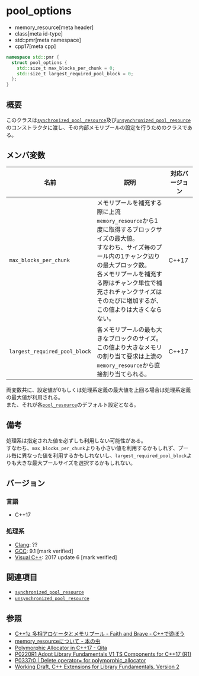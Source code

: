 # pool_options
* memory_resource[meta header]
* class[meta id-type]
* std::pmr[meta namespace]
* cpp17[meta cpp]

```cpp
namespace std::pmr {
  struct pool_options {
    std::size_t max_blocks_per_chunk = 0;
    std::size_t largest_required_pool_block = 0;
  };
}
```

## 概要
このクラスは[`synchronized_pool_resource`](pool_resource.md)及び[`unsynchronized_pool_resource`](pool_resource.md)のコンストラクタに渡し、その内部メモリプールの設定を行うためのクラスである。

## メンバ変数

| 名前            | 説明           | 対応バージョン |
|-----------------|----------------|----------------|
| `max_blocks_per_chunk` | メモリプールを補充する際に上流`memory_resource`から1度に取得するブロックサイズの最大値。<br/>すなわち、サイズ毎のプール内の1チャンク辺りの最大ブロック数。<br/>各メモリプールを補充する際はチャンク単位で補充されチャンクサイズはそのたびに増加するが、この値よりは大きくならない。 | C++17 |
| `largest_required_pool_block` | 各メモリプールの最も大きなブロックのサイズ。<br/>この値より大きなメモリの割り当て要求は上流の`memory_resource`から直接割り当てられる。 | C++17 |

両変数共に、設定値が0もしくは処理系定義の最大値を上回る場合は処理系定義の最大値が利用される。  
また、それが各[`pool_resource`](pool_resource.md)のデフォルト設定となる。

## 備考

処理系は指定された値を必ずしも利用しない可能性がある。  
すなわち、`max_blocks_per_chunk`よりも小さい値を利用するかもしれず、プール毎に異なった値を利用するかもしれないし、`largest_required_pool_block`よりも大きな最大プールサイズを選択するかもしれない。

## バージョン
### 言語
- C++17

### 処理系

- [Clang](/implementation.md#clang): ??
- [GCC](/implementation.md#gcc): 9.1 [mark verified]
- [Visual C++](/implementation.md#visual_cpp): 2017 update 6 [mark verified]

## 関連項目

- [`synchronized_pool_resource`](pool_resource.md)
- [`unsynchronized_pool_resource`](pool_resource.md)

## 参照

- [C++1z 多相アロケータとメモリプール - Faith and Brave - C++で遊ぼう ](https://faithandbrave.hateblo.jp/entry/2016/08/08/170454)
- [memory_resourceについて - 本の虫](https://cpplover.blogspot.com/2015/09/memoryresource.html)
- [Polymorphic Allocator in C++17 - Qita](https://qiita.com/MitsutakaTakeda/items/48980faa9498c46b15b2)
- [P0220R1 Adopt Library Fundamentals V1 TS Components for C++17 (R1)](http://www.open-std.org/jtc1/sc22/wg21/docs/papers/2016/p0220r1.html)
- [P0337r0 | Delete operator= for polymorphic_allocator](http://www.open-std.org/jtc1/sc22/wg21/docs/papers/2016/p0337r0.html)
- [Working Draft, C++ Extensions for Library Fundamentals, Version 2](http://www.open-std.org/jtc1/sc22/wg21/docs/papers/2015/n4562.html#memory.resource.synop)
